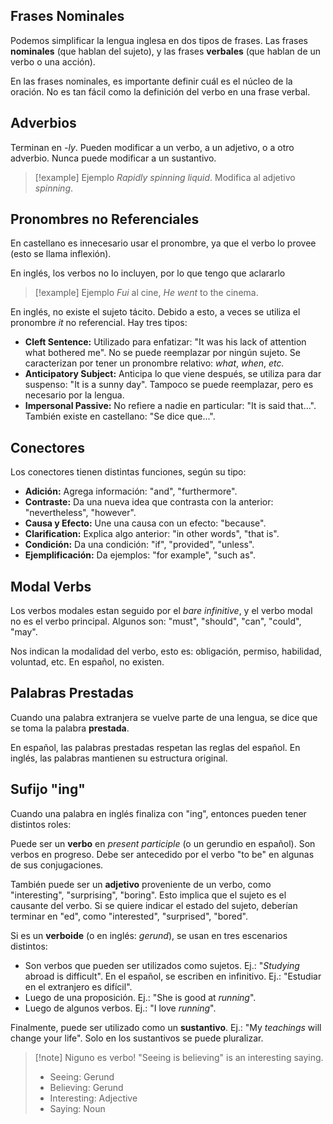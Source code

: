 ## Frases Nominales

Podemos simplificar la lengua inglesa en dos tipos de frases. Las frases **nominales** (que hablan del sujeto), y las frases **verbales** (que hablan de un verbo o una acción).

En las frases nominales, es importante definir cuál es el núcleo de la oración. No es tan fácil como la definición del verbo en una frase verbal.

## Adverbios

Terminan en *-ly*. Pueden modificar a un verbo, a un adjetivo, o a otro adverbio. Nunca puede modificar a un sustantivo.

> [!example] Ejemplo
> *Rapidly spinning liquid*. Modifica al adjetivo *spinning*.

## Pronombres no Referenciales

En castellano es innecesario usar el pronombre, ya que el verbo lo provee (esto se llama inflexión).

En inglés, los verbos no lo incluyen, por lo que tengo que aclararlo

> [!example] Ejemplo
> *Fui* al cine, *He went* to the cinema.

En inglés, no existe el sujeto tácito. Debido a esto, a veces se utiliza el pronombre *it* no referencial. Hay tres tipos:

- **Cleft Sentence:** Utilizado para enfatizar: "It was his lack of attention what bothered me". No se puede reemplazar por ningún sujeto. Se caracterizan por tener un pronombre relativo: *what*, *when*, *etc.*
- **Anticipatory Subject:** Anticipa lo que viene después, se utiliza para dar suspenso: "It is a sunny day". Tampoco se puede reemplazar, pero es necesario por la lengua.
- **Impersonal Passive:** No refiere a nadie en particular: "It is said that...". También existe en castellano: "Se dice que...".

## Conectores

Los conectores tienen distintas funciones, según su tipo:

- **Adición:** Agrega información: "and", "furthermore".
- **Contraste:** Da una nueva idea que contrasta con la anterior: "nevertheless", "however".
- **Causa y Efecto:** Une una causa con un efecto: "because".
- **Clarification:** Explica algo anterior: "in other words", "that is".
- **Condición:** Da una condición: "if", "provided", "unless".
- **Ejemplificación:** Da ejemplos: "for example", "such as".

## Modal Verbs

Los verbos modales estan seguido por el *bare infinitive*, y el verbo modal no es el verbo principal. Algunos son: "must", "should", "can", "could", "may".

Nos indican la modalidad del verbo, esto es: obligación, permiso, habilidad, voluntad, etc. En español, no existen.

## Palabras Prestadas

Cuando una palabra extranjera se vuelve parte de una lengua, se dice que se toma la palabra **prestada**.

En español, las palabras prestadas respetan las reglas del español. En inglés, las palabras mantienen su estructura original.

## Sufijo "ing"

Cuando una palabra en inglés finaliza con "ing", entonces pueden tener distintos roles:

Puede ser un **verbo** en *present participle* (o un gerundio en español). Son verbos en progreso. Debe ser antecedido por el verbo "to be" en algunas de sus conjugaciones.

También puede ser un **adjetivo** proveniente de un verbo, como "interesting", "surprising", "boring". Esto implica que el sujeto es el causante del verbo. Si se quiere indicar el estado del sujeto, deberían terminar en "ed", como "interested", "surprised", "bored".

Si es un **verboide** (o en inglés: *gerund*), se usan en tres escenarios distintos:

- Son verbos que pueden ser utilizados como sujetos. Ej.: "*Studying* abroad is difficult". En el español, se escriben en infinitivo. Ej.: "Estudiar en el extranjero es difícil".
- Luego de una proposición. Ej.: "She is good at *running*".
- Luego de algunos verbos. Ej.: "I love *running*".

Finalmente, puede ser utilizado como un **sustantivo**. Ej.: "My *teachings* will change your life". Solo en los sustantivos se puede pluralizar.

> [!note] Niguno es verbo!
> "Seeing is believing" is an interesting saying.
> - Seeing: Gerund
> - Believing: Gerund
> - Interesting: Adjective
> - Saying: Noun
